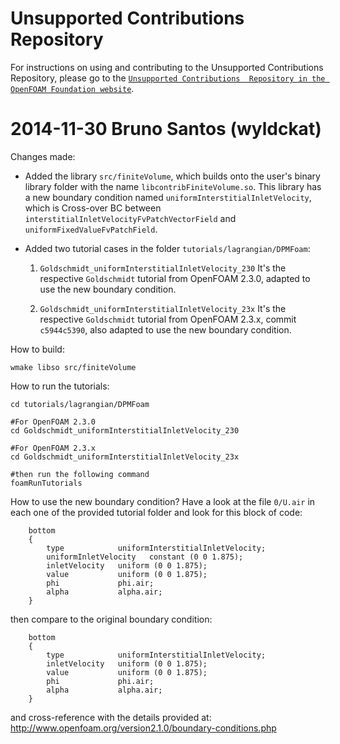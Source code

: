 Unsupported Contributions Repository
====================================

[contrib]: http://www.openfoam.org/contrib/unsupported.php
For instructions on using and contributing to the Unsupported Contributions 
Repository, please go to the [`Unsupported Contributions 
Repository in the OpenFOAM Foundation website`][contrib].


2014-11-30 Bruno Santos (wyldckat)
==================================

Changes made:

  * Added the library `src/finiteVolume`, which builds onto the user's binary
    library folder with the name `libcontribFiniteVolume.so`. This library has
    a new boundary condition named `uniformInterstitialInletVelocity`, which
    is Cross-over BC between `interstitialInletVelocityFvPatchVectorField` and
    `uniformFixedValueFvPatchField`.
    
  * Added two tutorial cases in the folder `tutorials/lagrangian/DPMFoam`:
  
    1. `Goldschmidt_uniformInterstitialInletVelocity_230`
       It's the respective `Goldschmidt` tutorial from OpenFOAM 2.3.0, adapted
       to use the new boundary condition.

    2. `Goldschmidt_uniformInterstitialInletVelocity_23x`
       It's the respective `Goldschmidt` tutorial from OpenFOAM 2.3.x, commit
       `c5944c5390`, also adapted to use the new boundary condition.

How to build:
```
wmake libso src/finiteVolume
```

How to run the tutorials:
```
cd tutorials/lagrangian/DPMFoam

#For OpenFOAM 2.3.0
cd Goldschmidt_uniformInterstitialInletVelocity_230

#For OpenFOAM 2.3.x
cd Goldschmidt_uniformInterstitialInletVelocity_23x

#then run the following command
foamRunTutorials
```

How to use the new boundary condition? Have a look at the file `0/U.air` in
each one of the provided tutorial folder and look for this block of code:
```
    bottom
    {
        type            uniformInterstitialInletVelocity;
        uniformInletVelocity   constant (0 0 1.875);
        inletVelocity   uniform (0 0 1.875);
        value           uniform (0 0 1.875);
        phi             phi.air;
        alpha           alpha.air;
    }
```

then compare to the original boundary condition:

```
    bottom
    {
        type            uniformInterstitialInletVelocity;
        inletVelocity   uniform (0 0 1.875);
        value           uniform (0 0 1.875);
        phi             phi.air;
        alpha           alpha.air;
    }
```

and cross-reference with the details provided at:
  http://www.openfoam.org/version2.1.0/boundary-conditions.php
